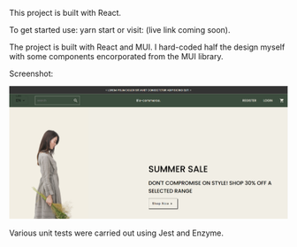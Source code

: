This project is built with React.
 
To get started use: yarn start
or visit: (live link coming soon).

The project is built with React and MUI.
I hard-coded half the design myself with some components encorporated from the MUI library.

Screenshot:

![E-commerce site landing page](./src/files/landingpage.png "E-commerce site")

Various unit tests were carried out using Jest and Enzyme.